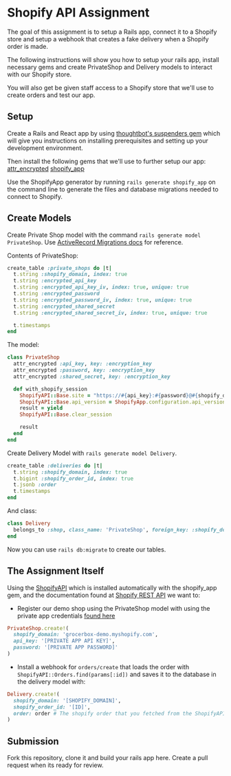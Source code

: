 # Shopify API Assignment

The goal of this assignment is to setup a Rails app, connect it to a Shopify store and setup a webhook that creates a fake delivery when a Shopify order is made.

The following instructions will show you how to setup your rails app, install necessary gems and create PrivateShop and Delivery models to interact with our Shopify store.

You will also get be given staff access to a Shopify store that we'll use to create orders and test our app.

## Setup

Create a Rails and React app by using [thoughtbot's suspenders gem](https://github.com/thoughtbot/suspenders) which will give you instructions on installing prerequisites and setting up your development environment.

Then install the following gems that we'll use to further setup our app:
  [attr_encrypted](https://github.com/attr-encrypted/attr_encrypted)
  [shopify_app](https://github.com/Shopify/shopify_app)

Use the ShopifyApp generator by running `rails generate shopify_app` on the command line to generate the files and database migrations needed to connect to Shopify.

## Create Models

Create Private Shop model with the command `rails generate model PrivateShop`. Use [ActiveRecord Migrations docs](https://guides.rubyonrails.org/active_record_migrations.html) for reference.

Contents of PrivateShop:

```ruby
create_table :private_shops do |t|
  t.string :shopify_domain, index: true
  t.string :encrypted_api_key
  t.string :encrypted_api_key_iv, index: true, unique: true
  t.string :encrypted_password
  t.string :encrypted_password_iv, index: true, unique: true
  t.string :encrypted_shared_secret
  t.string :encrypted_shared_secret_iv, index: true, unique: true

  t.timestamps
end
```

The model:

```ruby
class PrivateShop
  attr_encrypted :api_key, key: :encryption_key
  attr_encrypted :password, key: :encryption_key
  attr_encrypted :shared_secret, key: :encryption_key

  def with_shopify_session
    ShopifyAPI::Base.site = "https://#{api_key}:#{password}@#{shopify_domain}"
    ShopifyAPI::Base.api_version = ShopifyApp.configuration.api_version
    result = yield
    ShopifyAPI::Base.clear_session

    result
  end
end
```

Create Delivery Model with `rails generate model Delivery`.

```ruby
create_table :deliveries do |t|
  t.string :shopify_domain, index: true
  t.bigint :shopify_order_id, index: true
  t.jsonb :order
  t.timestamps
end
```

And class:

```ruby
class Delivery
  belongs_to :shop, class_name: 'PrivateShop', foreign_key: :shopify_domain, primary_key: :shopify_domain
end
```

Now you can use `rails db:migrate` to create our tables.


## The Assignment Itself

Using the [ShopifyAPI](https://github.com/Shopify/shopify_api) which is installed automatically with the shopify_app gem, and the documentation found at [Shopify REST API](https://shopify.dev/docs/admin-api/rest/reference) we want to:

- Register our demo shop using the PrivateShop model with using the private app credentials [found here](https://grocerbox-demo.myshopify.com/admin/apps/private/261167513768)

```ruby
PrivateShop.create!(
  shopify_domain: 'grocerbox-demo.myshopify.com',
  api_key: '[PRIVATE APP API KEY]',
  password: '[PRIVATE APP PASSWORD]'
)
```

- Install a webhook for `orders/create` that loads the order with `ShopifyAPI::Orders.find(params[:id])` and saves it to the database in the delivery model with:

```ruby
Delivery.create!(
  shopify_domain: '[SHOPIFY_DOMAIN]',
  shopify_order_id: '[ID]',
  order: order # The shopify order that you fetched from the ShopifyAPI
)
```

## Submission

Fork this repository, clone it and build your rails app here. Create a pull request when its ready for review.

